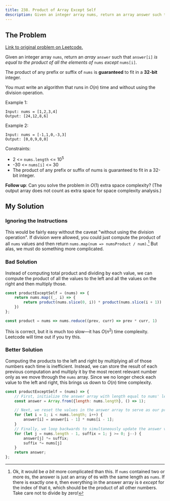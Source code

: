 ```yaml
---
title: 238. Product of Array Except Self
description: Given an integer array nums, return an array answer such that answer[i] is equal to the product of all the elements of nums except nums[i].
---
```


## The Problem

[Link to original problem on Leetcode.](https://leetcode.com/problems/product-of-array-except-self/)

Given an integer array `nums`, return an _array_ `answer` such that `answer[i]` _is equal to the product of all the elements of_ `nums` _except_ `nums[i]`.

The product of any prefix or suffix of `nums` is **guaranteed** to fit in a **32-bit** integer.

You must write an algorithm that runs in $O(n)$ time and without using the division operation.

Example 1:

```
Input: nums = [1,2,3,4]
Output: [24,12,8,6]
```

Example 2:

```
Input: nums = [-1,1,0,-3,3]
Output: [0,0,9,0,0]
```

Constraints:

- 2 <= `nums.length` <= 10<sup>5</sup>
- -30 <= `nums[i]` <= 30
- The product of any prefix or suffix of nums is guaranteed to fit in a 32-bit integer.

**Follow up**: Can you solve the problem in $O(1)$ extra space complexity? (The output array does not count as extra space for space complexity analysis.)

## My Solution

### Ignoring the Instructions

This would be fairly easy without the caveat "without using the division operation". If division were allowed, you could just compute the product of all `nums` values and then return `nums.map(num => numsProduct / num)`.[^1] But alas, we must do something more complicated.

### Bad Solution

Instead of computing total product and dividing by each value, we can compute the product of all the values to the left and all the values on the right and then multiply those.

```javascript
const productExceptSelf = (nums) => {
    return nums.map((_, i) => {
        return product(nums.slice(0, i)) * product(nums.slice(i + 1))
    })
};

const product = nums => nums.reduce((prev, curr) => prev * curr, 1)
```

This is correct, but it is much too slow—it has $O(n{^2})$ time complexity. Leetcode will time out if you try this.

### Better Solution

Computing the products to the left and right by multiplying all of those numbers each time is inefficient. Instead, we can store the result of each previous computation and multiply it by the most recent relevant number only as we move through the `nums` array. Since we no longer check each value to the left and right, this brings us down to $O(n)$ time complexity.

```javascript
const productExceptSelf = (nums) => {
    // First, initialize the answer array with length equal to nums' length and all values equal to 1.
    const answer = Array.from({length: nums.length}, () => 1);

    // Next, we reset the values in the answer array to serve as our prefix array. Each answer[i] will be equal to the product of all values in nums.slice(0, i).
    for (let i = 1; i < nums.length; i++) {
        answer[i] = answer[i - 1] * nums[i - 1];
    }
    // Finally, we loop backwards to simultaneously update the answer values with suffix products and compute those suffix products. We reduce space complexity by keeping our computations in the answer array rather than storing separate prefix and suffix arrays.
    for (let j = nums.length - 1, suffix = 1; j >= 0; j--) {
        answer[j] *= suffix;
        suffix *= nums[j]
    }
    return answer;
};
```

[^1]: Ok, it would be _a bit_ more complicated than this. If `nums` contained two or more `0`s, the answer is just an array of `0`s with the same length as `nums`. If there is exactly one `0`, then everything in the answer array is `0` _except_ for the index of that `0`, which should be the product of all other numbers. Take care not to divide by zero!